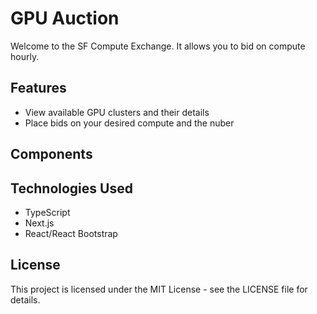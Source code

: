 # GPU Auction 

Welcome to the SF Compute Exchange. It allows you to bid on compute hourly. 

## Features

- View available GPU clusters and their details
- Place bids on your desired compute and the nuber

## Components


## Technologies Used

- TypeScript 
- Next.js 
- React/React Bootstrap

## License
This project is licensed under the MIT License - see the LICENSE file for details. 

